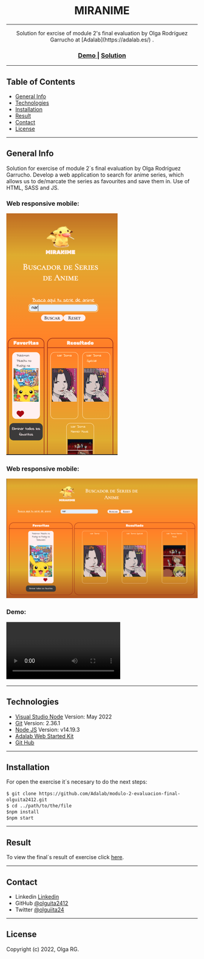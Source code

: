 <h1 align="center">MIRANIME</h1>

---

<div align="center">
   Solution for exrcise of module 2's final evaluation by Olga Rodríguez Garrucho at [Adalab](https://adalab.es/) .
</div>

<div align="center">
  <h3>
    <a href="http://beta.adalab.es/modulo-2-evaluacion-final-olguita2412/">
      Demo
    </a>
    <span> | </span>
    <a href="http://beta.adalab.es/modulo-2-evaluacion-final-olguita2412/">
      Solution
    </a>
  </h3>
</div>

---

## Table of Contents

- [General Info](#general-info)
- [Technologies](#technologies)
- [Installation](#installation)
- [Result](#result)
- [Contact](#contact)
- [License](#license)

---

## General Info

Solution for exercise of module 2´s final evaluation by Olga Rodríguez Garrucho. Develop a web application to search for anime series, which allows us to de/marcate the series as favourites and save them in.
Use of HTML, SASS and JS.

### Web responsive mobile:

![Mobile](./src/images/mobile.png)

### Web responsive mobile:

![Desktop](./src/images/desktop.png)

### Demo:

![Demo](./src/images/demo.mov)

---

## Technologies

- [Visual Studio Node](https://code.visualstudio.com/download) Version: May 2022
- [Git](https://git-scm.com/download/mac) Version: 2.36.1
- [Node JS](https://nodejs.org/es/download/) Version: v14.19.3
- [Adalab Web Started Kit](https://github.com/Adalab/adalab-web-starter-kit)
- [Git Hub](https://github.com/)

---

## Installation

For open the exercise it´s necesary to do the next steps:

```
$ git clone https://github.com/Adalab/modulo-2-evaluacion-final-olguita2412.git
$ cd ../path/to/the/file
$npm install
$npm start
```

---

## Result

To view the final´s result of exercise click [here](http://beta.adalab.es/modulo-2-evaluacion-final-olguita2412/).

---

## Contact

- Linkedin [Linkedin](https://{www.linkedin.com/in/olga-rodriguez-garrucho-231152212/})
- GitHub [@olguita2412](https://{github.com/olguita2412})
- Twitter [@olguiita24](https://{twitter.com/olguiita24})

---

## License

Copyright (c) 2022, Olga RG.
